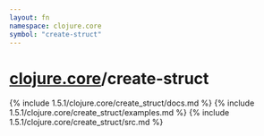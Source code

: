 ```yaml
---
layout: fn
namespace: clojure.core
symbol: "create-struct"
---
```


# [clojure.core](../)/create-struct

{% include 1.5.1/clojure.core/create_struct/docs.md %}
{% include 1.5.1/clojure.core/create_struct/examples.md %}
{% include 1.5.1/clojure.core/create_struct/src.md %}

